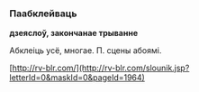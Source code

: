 ### Паабклейваць
**дзеяслоў, закончанае трыванне**

Абклеіць усё, многае. П. сцены абоямі.

<a rel="author">[http://rv-blr.com/](http://rv-blr.com/slounik.jsp?letterId=0&maskId=0&pageId=1964)</a>
